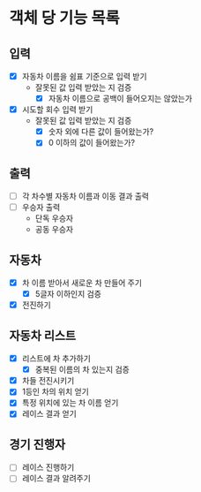 # 객체 당 기능 목록

## 입력
- [x] 자동차 이름을 쉼표 기준으로 입력 받기
  - 잘못된 값 입력 받았는 지 검증
    - [x] 자동차 이름으로 공백이 들어오지는 않았는가
- [x] 시도할 회수 입력 받기
  - 잘못된 값 입력 받았는 지 검증
    - [x] 숫자 외에 다른 값이 들어왔는가?
    - [x] 0 이하의 값이 들어왔는가?

## 출력
- [ ] 각 차수별 자동차 이름과 이동 결과 출력
- [ ] 우승자 출력
  - 단독 우승자
  - 공동 우승자

## 자동차
- [x] 차 이름 받아서 새로운 차 만들어 주기
  - [x] 5글자 이하인지 검증
- [x] 전진하기

## 자동차 리스트
- [x] 리스트에 차 추가하기
  - [x] 중복된 이름의 차 있는지 검증
- [x] 차들 전진시키기
- [x] 1등인 차의 위치 얻기
- [x] 특정 위치에 있는 차 이름 얻기
- [x] 레이스 결과 얻기

## 경기 진행자
- [ ] 레이스 진행하기
- [ ] 레이스 결과 알려주기